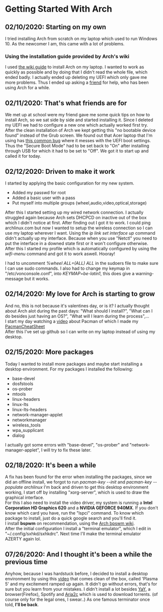 # Getting Started With Arch
## 02/10/2020: Starting on my own  
I tried installing Arch from scratch on my laptop which used to run Windows 10. As the newcomer I am, this came with a lot of problems.  
### Using the installation guide provided by Arch's wiki
I used [the wiki guide](https://wiki.archlinux.org/index.php/installation_guide) to install Arch on my laptop. I wanted to work as quickly as possible and by doing that I didn't read the whole file, which ended badly. I actually ended up deleting my UEFI which only gave me more problems. Thus I ended up asking a [friend](https://github.com/angelocarly) for help, who has been using Arch for a while.  

## 02/11/2020: That's what friends are for  
We met up at school were my friend gave me some quick tips on how to install Arch, so we sat side by side and started installing it. Since I deleted my UEFI we had to configure a new one which actually worked first try. After the clean installation of Arch we kept getting this "no bootable device found" instead of the Grub screen. We found out that Acer laptop that I'm using has [this common bug](https://itsfoss.com/no-bootable-device-found-ubuntu/) where it messes with the UEFI boot settings. Thus the "Secure Boot Mode" had to be set back to "On" after installing through USB for which it had to be set to "Off".
We got it to start up and called it for today.  

## 02/12/2020: Driven to make it work
I started by applying the basic configuration for my new system.  
* Added my passwd for root
* Added a basic user with a pass
* Put myself into multiple groups (wheel,audio,video,optical,storage)  

After this I started setting up my wired network connection. I actually struggled again because Arch sets DHCPCD on inactive out of the box which I didn't notice at first. After finding out I got it to work. I could ping archlinux.com but now I wanted to setup the wireless connection so I can use my laptop wherever I want. Using the 
*ip link set interface up* command didn't actually up my interface. Because when you use "Netctl" you need to put the interface in a downed state first or it won't configure otherwise. After this I started my profile which is automatically configured by using the *wifi-menu* command and got it to work aswell. Hooray!  

I had to uncomment *%wheel ALL=(ALL) ALL* in the sudoers file to make sure I can use sudo commands. I also had to change my keymap in "/etc/vonconsole.conf", into *KEYMAP=be-latin1*, this does give a warning-message but it works.

## 02/14/2020: My love for Arch is starting to grow 
And no, this is not because it's valentines day, or is it?
I actually thought about Arch alot during the past days: "What should I install?", "What can I do besides just having an OS?", "What will I learn during the process",...  
I start my day watching a [video](https://www.youtube.com/watch?v=-dEuXTMzRKs) about Pacman of which I made my [PacmanCheatSheet](CheatSheets/PacmanCheatSheet.md)  
After this I've set up github so I can write on my laptop instead of using my desktop.

## 02/15/2020: More packages
Today I wanted to install more packages and maybe start installing a desktop environment. For my packages I installed the following:  

* base-devel
* dosfstools 
* os-prober
* mtools
* linux-headers
* linux-lts
* linux-lts-headers
* network-manager-applet 
* networkmanager 
* wireless_tools 
* wpa_supplicant 
* dialog 
 
I actually got some errors with "base-devel", "os-prober" and "network-manager-applet", I will try to fix these later. 

## 02/18/2020: It's been a while  
A fix has been found for the error when installing the packages, since we did an offline install, we forgot to run *pacman-key --init* and *pacman-key --populate archlinux*
I'm back and driven to get this desktop environment working, I start off by installing "xorg-server", which is used to draw the graphical interface.  
For this I also need to install the video driver, my system is running a **Intel Corporation HD Graphics 620** and a **NVIDIA GEFORCE 940MX**. 
If you don't know which card you have, run the "lspci" command. To know which package to install, just do a quick google search and you'll find it.  
I install **bspwm** on recommendation, using the [Arch bpswm wiki](https://wiki.archlinux.org/index.php/Bspwm).   
After the initial configuration I install a "terminal emulator", which I edit in "~/.config/sxhkd/sxhkdrc". Next time I'll make the terminal emulator AZERTY again lol. 

## 07/26/2020: And I thought it's been a while the previous time  
Anyhow, because I was hardstuck before, I decided to install a desktop environment by using this [video](https://www.youtube.com/watch?v=P4IV5BYPiPs) that comes clean of the box, called 'Plasma 5' and my excitement ramped up again. It didn't go without errors, that's for sure but you learn from your mistakes. I didn't install a lot besides [YaY](https://github.com/Jguer/yay), a browser(Firefox), Spotify and [Aria2c](https://aria2.github.io/) which is used to download torrents. (of course only for the legal ones, I swear..) As one famous terminator once told, **I'll be back**.
